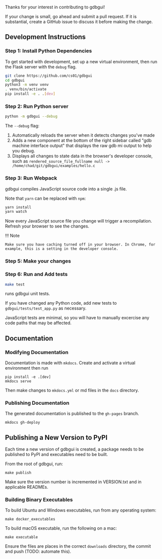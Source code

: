 Thanks for your interest in contributing to gdbgui!

If your change is small, go ahead and submit a pull request. If it is substantial, create a GitHub issue to discuss it before making the change.

## Development Instructions

### Step 1: Install Python Dependencies

To get started with development, set up a new virtual environment, then
run the Flask server with the `debug` flag.

```bash
git clone https://github.com/cs01/gdbgui
cd gdbgui
python3 -m venv venv
. venv/bin/activate
pip install -e . .[dev]
```

### Step 2: Run Python server

```bash
python -m gdbgui --debug
```

The `--debug` flag:

1.  Automatically reloads the server when it detects changes you've made
1.  Adds a new component at the bottom of the right sidebar called "gdb machine interface output" that displays the raw gdb mi output to help you debug.
1.  Displays all changes to state data in the browser's developer console, such as `rendered_source_file_fullname null -> /home/chad/git/gdbgui/examples/hello.c`

### Step 3: Run Webpack

gdbgui compiles JavaScript source code into a single .js file.

Note that `yarn` can be replaced with `npm`:

```bash
yarn install
yarn watch
```

Now every JavaScript source file you change will trigger a recompilation. Refresh your browser to see the changes.

!!! Note

    Make sure you have caching turned off in your browser. In Chrome, for example, this is a setting in the developer console.

### Step 5: Make your changes

### Step 6: Run and Add tests

```bash
make test
```

runs gdbgui unit tests.

If you have changed any Python code, add new tests to `gdbgui/tests/test_app.py` as necessary.

JavaScript tests are minimal, so you will have to manually excercise any code paths that may be affected.

## Documentation

### Modifying Documentation
Documentation is made with `mkdocs`. Create and activate a virtual environment then run
```
pip install -e .[dev]
mkdocs serve
```
Then make changes to `mkdocs.yml` or md files in the `docs` directory.

### Publishing Documentation
The generated documentation is published to the `gh-pages` branch.
```
mkdocs gh-deploy
```

## Publishing a New Version to PyPI

Each time a new version of gdbgui is created, a package needs to be published to PyPI and executables need to be built.

From the root of gdbgui, run:

```
make publish
```

Make sure the version number is incremented in VERSION.txt and in applicable READMEs.

### Building Binary Executables

To build Ubuntu and Windows executables, run from any operating system:

```
make docker_executables
```

To build macOS executable, run the following on a mac:

```
make executable
```

Ensure the files are places in the correct `downloads` directory, the commit and push (TODO: automate this).
